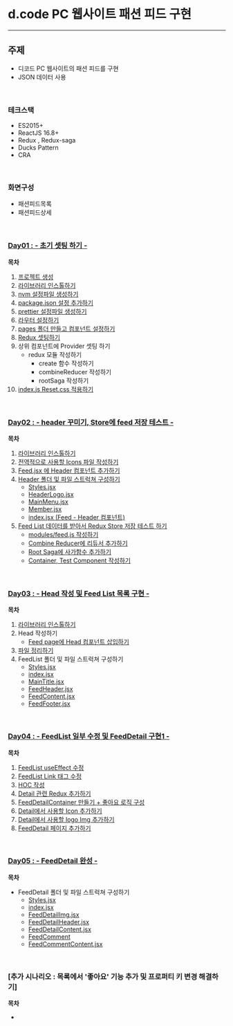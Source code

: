 # d.code PC 웹사이트 패션 피드 구현

----------

## 주제 

- 디코드 PC 웹사이트의 패션 피드를 구현 
- JSON 데이터 사용 

<br/>

### 테크스택

- ES2015+
- ReactJS 16.8+
- Redux , Redux-saga
- Ducks Pattern
- CRA

<br/>

### 화면구성 

- 패션피드목록 
- 패션피드상세

<br/>

### [Day01 : - 초기 셋팅 하기 -](https://github.com/HYEOK999/d-code-feed/blob/master/Day1.md)

**목차**

1. [프로젝트 생성](https://github.com/HYEOK999/d-code-feed/blob/master/Day1.md#a1)
2. [라이브러리 인스톨하기](https://github.com/HYEOK999/d-code-feed/blob/master/Day1.md#a2)
3. [nvm 설정파일 생성하기](https://github.com/HYEOK999/d-code-feed/blob/master/Day1.md#a3)
4. [package.json 설정 추가하기](https://github.com/HYEOK999/d-code-feed/blob/master/Day1.md#a4)
5. [prettier 설정파일 생성하기](https://github.com/HYEOK999/d-code-feed/blob/master/Day1.md#a5)
6. [라우터 설정하기](https://github.com/HYEOK999/d-code-feed/blob/master/Day1.md#a6)
7. [pages 폴더 만들고 컴포넌트 설정하기](https://github.com/HYEOK999/d-code-feed/blob/master/Day1.md#a7)
8. [Redux 셋팅하기](https://github.com/HYEOK999/d-code-feed/blob/master/Day1.md#a8)
9. 상위 컴포넌트에 Provider 셋팅 하기
   - redux 모듈 작성하기
     - create 함수 작성하기
     - combineReducer 작성하기
     - rootSaga 작성하기
10. [index.js Reset.css 적용하기](https://github.com/HYEOK999/d-code-feed/blob/master/Day1.md#a11)

<br/>

### [Day02 : - header 꾸미기, Store에 feed 저장 테스트 - ](https://github.com/HYEOK999/d-code-feed/blob/master/Day2.md)

**목차**

1. [라이브러리 인스톨하기](https://github.com/HYEOK999/d-code-feed/blob/master/Day2.md#a2)
2. [전역적으로 사용할 Icons 파일 작성하기](https://github.com/HYEOK999/d-code-feed/blob/master/Day2.md#a6)
3. [Feed.jsx 에 Header 컴포넌트 추가하기](https://github.com/HYEOK999/d-code-feed/blob/master/Day2.md#a1)
4. [Header 폴더 및 파일 스트럭쳐 구성하기](https://github.com/HYEOK999/d-code-feed/blob/master/Day2.md#a3)
   - [Styles.jsx](https://github.com/HYEOK999/d-code-feed/blob/master/Day2.md#a4)
   - [HeaderLogo.jsx](https://github.com/HYEOK999/d-code-feed/blob/master/Day2.md#a5)
   - [MainMenu.jsx](https://github.com/HYEOK999/d-code-feed/blob/master/Day2.md#a7)
   - [Member.jsx](https://github.com/HYEOK999/d-code-feed/blob/master/Day2.md#a8)
   - [index.jsx (Feed - Header 컴포넌트)](https://github.com/HYEOK999/d-code-feed/blob/master/Day2.md#a9)
5. [Feed List 데이터를 받아서 Redux Store 저장 테스트 하기](https://github.com/HYEOK999/d-code-feed/blob/master/Day2.md#a10)
   - [modules/feed.js 작성하기](https://github.com/HYEOK999/d-code-feed/blob/master/Day2.md#a11)
   - [Combine Reducer에 리듀서 추가하기](https://github.com/HYEOK999/d-code-feed/blob/master/Day2.md#a12)
   - [Root Saga에 사가함수 추가하기](https://github.com/HYEOK999/d-code-feed/blob/master/Day2.md#a13)
   - [Container, Test Component 작성하기](https://github.com/HYEOK999/d-code-feed/blob/master/Day2.md#a14)

<br/>

### [Day03 : - Head 작성 및 Feed List 목록 구현 - ](https://github.com/HYEOK999/d-code-feed/blob/master/Day3.md)

**목차**

1. [라이브러리 인스톨하기](https://github.com/HYEOK999/d-code-feed/blob/master/Day3.md#a1)
2. Head 작성하기
   - [Feed page에 Head 컴포넌트 삽입하기](https://github.com/HYEOK999/d-code-feed/blob/master/Day3.md#a3)
3. [파일 정리하기](https://github.com/HYEOK999/d-code-feed/blob/master/Day3.md#a4)
4. FeedList 폴더 및 파일 스트럭쳐 구성하기
   - [Styles.jsx](https://github.com/HYEOK999/d-code-feed/blob/master/Day3.md#a6)
   - [index.jsx](https://github.com/HYEOK999/d-code-feed/blob/master/Day3.md#a7)
   - [MainTitle.jsx](https://github.com/HYEOK999/d-code-feed/blob/master/Day3.md#a8)
   - [FeedHeader.jsx](https://github.com/HYEOK999/d-code-feed/blob/master/Day3.md#a9)
   - [FeedContent.jsx](https://github.com/HYEOK999/d-code-feed/blob/master/Day3.md#a10)
   - [FeedFooter.jsx](https://github.com/HYEOK999/d-code-feed/blob/master/Day3.md#a11)

<br/>

### [Day04 : - FeedList 일부 수정 및 FeedDetail 구현1 -](https://github.com/HYEOK999/d-code-feed/blob/master/Day4.md)

**목차**

1. [FeedList useEffect 수정](https://github.com/HYEOK999/d-code-feed/blob/master/Day4.md#a1)
2. [FeedList Link 태그 수정](https://github.com/HYEOK999/d-code-feed/blob/master/Day4.md#a2)
3. [HOC 작성](https://github.com/HYEOK999/d-code-feed/blob/master/Day4.md#a3)
4. [Detail 관련 Redux 추가하기](https://github.com/HYEOK999/d-code-feed/blob/master/Day4.md#a4)
5. [FeedDetailContainer 만들기 + 좋아요 로직 구성](https://github.com/HYEOK999/d-code-feed/blob/master/Day4.md#a5)
6. [Detail에서 사용할 Icon 추가하기](https://github.com/HYEOK999/d-code-feed/blob/master/Day4.md#a6)
7. [Detail에서 사용할 logo Img 추가하기](https://github.com/HYEOK999/d-code-feed/blob/master/Day4.md#a7)
8. [FeedDetail 페이지 추가하기](https://github.com/HYEOK999/d-code-feed/blob/master/Day4.md#a8)

<br/>

### [Day05 : - FeedDetail 완성 -](https://github.com/HYEOK999/d-code-feed/blob/master/Day5.md)

**목차**

- FeedDetail 폴더 및 파일 스트럭쳐 구성하기
  - [Styles.jsx](https://github.com/HYEOK999/d-code-feed/blob/master/Day5.md#a2)
  - [index.jsx](https://github.com/HYEOK999/d-code-feed/blob/master/Day5.md#a6)
  - [FeedDetailImg.jsx](https://github.com/HYEOK999/d-code-feed/blob/master/Day5.md#a3)
  - [FeedDetailHeader.jsx](https://github.com/HYEOK999/d-code-feed/blob/master/Day5.md#a4)
  - [FeedDetailContent.jsx](https://github.com/HYEOK999/d-code-feed/blob/master/Day5.md#a5)
  - [FeedComment](https://github.com/HYEOK999/d-code-feed/blob/master/Day5.md#a6)
  - [FeedCommentContent.jsx](https://github.com/HYEOK999/d-code-feed/blob/master/Day5.md#a7)

<br/>

### [추가 시나리오 : 목록에서 '좋아요' 기능 추가 및 프로퍼티 키 변경 해결하기]

**목차**

- 
